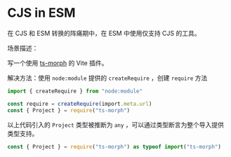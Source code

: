 # CJS in ESM

在 CJS 和 ESM 转换的阵痛期中，在 ESM 中使用仅支持 CJS 的工具。

场景描述：

写一个使用 [ts-morph](https://github.com/dsherret/ts-morph) 的 Vite 插件。

解决方法：使用 `node:module` 提供的 `createRequire` ，创建 `require` 方法

```ts
import { createRequire } from "node:module"

const require = createRequire(import.meta.url)
const { Project } = require("ts-morph")
```

以上代码引入的 `Project` 类型被推断为 `any` ，可以通过类型断言为整个导入提供类型支持。

```ts
const { Project } = require("ts-morph") as typeof import("ts-morph")
```
